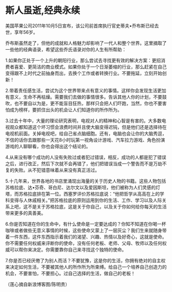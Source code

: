 # 斯人虽逝,经典永续

美国苹果公司2011年10月5日宣布，该公司前首席执行官史蒂夫•乔布斯已经去世，享年56岁。 

乔布斯虽然走了，但他的成就和人格魅力却影响了一代人和整个世界。这里摘取了一些他的经典语录，希望这些乔氏语录对你的人生有所帮助： 

1.如果你正处于一个上升的朝阳行业，那么尝试去寻找更有效的解决方案：更招消费者喜爱、更简洁的商业模式。如果你处于一个日渐萎缩的行业，那么赶紧在自己变得跟不上时代之前抽身而出，去换个工作或者转换行业。不要拖延，立刻开始创新！ 

2.带着责任感生活，尝试为这个世界带来点有意义的事情。这样你会发现生活更加有意义，生命不再枯燥。需要我们去做的事情很多。告诉其他人你的计划，不要鼓吹，也不要自以为是，更不能盲目狂热，那样只会把人们吓跑，当然，你也不要害怕成为榜样，要抓住出头的机会让人们知道你的所作所为。 

3.过去十年中，大量的理论研究表明，电视对人的精神和心智是有害的。大多数电视观众都知道这个坏习惯会浪费时间并且使大脑变得迟钝，但是他们还是选择待在电视机前面。关掉电视吧，给自己省点脑细胞。还有，电脑也会让你的大脑秀逗，不信的话你去跟那些一天花8小时玩第一视角设计游戏、汽车拉力游戏、角色扮演游戏的人聊聊看，你也会得出这个结论的。 

4.从来没有哪个成功的人没有失败过或者犯过错误，相反，成功的人都是犯了错误之后，进行改正，然后下次就不会再错了，他们把错误当成一个警告而不是万劫不复的失败。从不犯错意味着从来没有真正活过。 

5.十几年来，世界各地的书店里涌现出海量的关于历史人物的书籍。这些人物包括苏格拉底、达•芬奇、哥白尼、达尔文以及爱因斯坦，他们被称为人们灵感的灯塔，而苏格拉底排在第一位。西塞罗评价苏格拉底说：“他把哲学从高高在上的学科变得与人休戚相关。”把苏格拉底的原则运用到你的生活、工作、学习以及人际关系上吧，这不是关于苏格拉底，这是关于你自己，以及关于你如何给你每天的生活带来更多的真善美。 

6.你是否知道在你的生命中，有什么使命是一定要达成的？你知不知道在你喝一杯咖啡或者做些无意义事情的时候，这些使命又蒙上了一层灰尘？我们生来就随身带着一件东西，这件东西指示着我们的渴望、兴趣、热情以及好奇心，这就是使命。你不需要任何权威来评断你的使命，没有任何老板、老师、父母、牧师以及任何权威可以帮你来决定。你需要靠你自己来寻找这个独特的使命。 

7.你是否已经厌倦了为别人而活？不要犹豫，这是你的生活，你拥有绝对的自主权来决定如何生活，不要被其他人的所作所为所束缚。给自己一个培养自己创造力的机会，不要害怕，不要担心。过自己选择的生活，做自己的老板！ 

（莲心摘自新浪博客图/陈明贵）